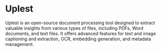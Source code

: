 # Uplest
Uplest is an open-source document processing tool designed to extract valuable insights from various types of files, including PDFs, Word documents, and text files. It offers advanced features for text and image captioning and extraction, OCR, embedding generation, and metadata management.
